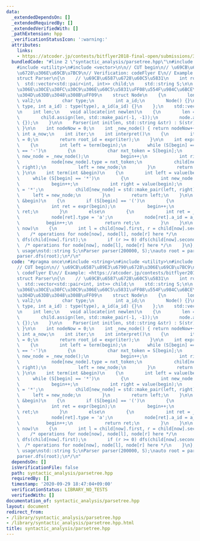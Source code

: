 ```yaml
---
data:
  _extendedDependsOn: []
  _extendedRequiredBy: []
  _extendedVerifiedWith: []
  _pathExtension: hpp
  _verificationStatusIcon: ':warning:'
  attributes:
    links:
    - https://atcoder.jp/contests/bitflyer2018-final-open/submissions/3529930>
  bundledCode: "#line 2 \"syntactic_analysis/parsetree.hpp\"\n#include <string>\n\
    #include <utility>\n#include <vector>\n\n// CUT begin\n// \u69CB\u6587\u89E3\u6790\
    \u6728\u306E\u69CB\u7BC9\n// Verification: codeFlyer E\n// Example: <https://atcoder.jp/contests/bitflyer2018-final-open/submissions/3529930>\n\
    struct Parser\n{\n    // \u69CB\u6587\u6728\u60C5\u5831\n    int root_id;\n  \
    \  std::vector<std::pair<int, int>> child;\n    std::string S;\n\n    // \u6728\
    \u306E\u30CE\u30FC\u30C9\u306E\u60C5\u5831\uFF08\u554F\u984C\u6BCE\u306B\u66F8\
    \u304D\u63DB\u3048\u308B\uFF09\n    struct Node\n    {\n        long long val,\
    \ val2;\n        char type;\n        int a_id;\n        Node() {}\n        Node(char\
    \ type, int a_id) : type(type), a_id(a_id) {}\n    };\n    std::vector<Node> node;\n\
    \n    int len;\n    void allocate(int newlen)\n    {\n        len = newlen;\n\
    \        child.assign(len, std::make_pair(-1, -1));\n        node.assign(len,\
    \ {});\n    }\n\n    Parser(int initlen, std::string &str) : S(str) { allocate(initlen);\
    \ }\n\n    int nodeNow = 0;\n    int _new_node() { return nodeNow++; }\n\n   \
    \ int a_now;\n    int iter;\n    int interpret()\n    {\n        iter = a_now\
    \ = 0;\n        return root_id = expr(iter);\n    }\n\n    int expr(int &begin)\n\
    \    {\n        int left = term(begin);\n        while (S[begin] == '+' || S[begin]\
    \ == '-')\n        {\n            char nxt_token = S[begin];\n            int\
    \ new_node = _new_node();\n            begin++;\n            int right = term(begin);\n\
    \            node[new_node].type = nxt_token;\n            child[new_node] = std::make_pair(left,\
    \ right);\n            left = new_node;\n        }\n        return left;\n   \
    \ }\n\n    int term(int &begin)\n    {\n        int left = value(begin);\n   \
    \     while (S[begin] == '*')\n        {\n            int new_node = _new_node();\n\
    \            begin++;\n            int right = value(begin);\n            node[new_node].type\
    \ = '*';\n            child[new_node] = std::make_pair(left, right);\n       \
    \     left = new_node;\n        }\n        return left;\n    }\n\n    int value(int\
    \ &begin)\n    {\n        if (S[begin] == '(')\n        {\n            begin++;\n\
    \            int ret = expr(begin);\n            begin++;\n            return\
    \ ret;\n        }\n        else\n        {\n            int ret = _new_node();\n\
    \            node[ret].type = 'a';\n            node[ret].a_id = a_now++;\n  \
    \          begin++;\n            return ret;\n        }\n    }\n\n    void dfs(int\
    \ now)\n    {\n        int l = child[now].first, r = child[now].second;\n    \
    \    /* operations for node[now], node[l], node[r] here */\n        if (l >= 0)\
    \ dfs(child[now].first);\n        if (r >= 0) dfs(child[now].second);\n      \
    \  /* operations for node[now], node[l], node[r] here */\n    }\n};\n\n/* example\
    \ usage\nstd::string S;\nParser parser(200000, S);\nauto root = parser.interpret();\n\
    parser.dfs(root);\n*/\n"
  code: "#pragma once\n#include <string>\n#include <utility>\n#include <vector>\n\n\
    // CUT begin\n// \u69CB\u6587\u89E3\u6790\u6728\u306E\u69CB\u7BC9\n// Verification:\
    \ codeFlyer E\n// Example: <https://atcoder.jp/contests/bitflyer2018-final-open/submissions/3529930>\n\
    struct Parser\n{\n    // \u69CB\u6587\u6728\u60C5\u5831\n    int root_id;\n  \
    \  std::vector<std::pair<int, int>> child;\n    std::string S;\n\n    // \u6728\
    \u306E\u30CE\u30FC\u30C9\u306E\u60C5\u5831\uFF08\u554F\u984C\u6BCE\u306B\u66F8\
    \u304D\u63DB\u3048\u308B\uFF09\n    struct Node\n    {\n        long long val,\
    \ val2;\n        char type;\n        int a_id;\n        Node() {}\n        Node(char\
    \ type, int a_id) : type(type), a_id(a_id) {}\n    };\n    std::vector<Node> node;\n\
    \n    int len;\n    void allocate(int newlen)\n    {\n        len = newlen;\n\
    \        child.assign(len, std::make_pair(-1, -1));\n        node.assign(len,\
    \ {});\n    }\n\n    Parser(int initlen, std::string &str) : S(str) { allocate(initlen);\
    \ }\n\n    int nodeNow = 0;\n    int _new_node() { return nodeNow++; }\n\n   \
    \ int a_now;\n    int iter;\n    int interpret()\n    {\n        iter = a_now\
    \ = 0;\n        return root_id = expr(iter);\n    }\n\n    int expr(int &begin)\n\
    \    {\n        int left = term(begin);\n        while (S[begin] == '+' || S[begin]\
    \ == '-')\n        {\n            char nxt_token = S[begin];\n            int\
    \ new_node = _new_node();\n            begin++;\n            int right = term(begin);\n\
    \            node[new_node].type = nxt_token;\n            child[new_node] = std::make_pair(left,\
    \ right);\n            left = new_node;\n        }\n        return left;\n   \
    \ }\n\n    int term(int &begin)\n    {\n        int left = value(begin);\n   \
    \     while (S[begin] == '*')\n        {\n            int new_node = _new_node();\n\
    \            begin++;\n            int right = value(begin);\n            node[new_node].type\
    \ = '*';\n            child[new_node] = std::make_pair(left, right);\n       \
    \     left = new_node;\n        }\n        return left;\n    }\n\n    int value(int\
    \ &begin)\n    {\n        if (S[begin] == '(')\n        {\n            begin++;\n\
    \            int ret = expr(begin);\n            begin++;\n            return\
    \ ret;\n        }\n        else\n        {\n            int ret = _new_node();\n\
    \            node[ret].type = 'a';\n            node[ret].a_id = a_now++;\n  \
    \          begin++;\n            return ret;\n        }\n    }\n\n    void dfs(int\
    \ now)\n    {\n        int l = child[now].first, r = child[now].second;\n    \
    \    /* operations for node[now], node[l], node[r] here */\n        if (l >= 0)\
    \ dfs(child[now].first);\n        if (r >= 0) dfs(child[now].second);\n      \
    \  /* operations for node[now], node[l], node[r] here */\n    }\n};\n\n/* example\
    \ usage\nstd::string S;\nParser parser(200000, S);\nauto root = parser.interpret();\n\
    parser.dfs(root);\n*/\n"
  dependsOn: []
  isVerificationFile: false
  path: syntactic_analysis/parsetree.hpp
  requiredBy: []
  timestamp: '2020-09-29 18:47:04+09:00'
  verificationStatus: LIBRARY_NO_TESTS
  verifiedWith: []
documentation_of: syntactic_analysis/parsetree.hpp
layout: document
redirect_from:
- /library/syntactic_analysis/parsetree.hpp
- /library/syntactic_analysis/parsetree.hpp.html
title: syntactic_analysis/parsetree.hpp
---
```

